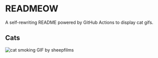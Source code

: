 # READMEOW

A self-rewriting README powered by GitHub Actions to display cat gifs.

## Cats

![cat smoking GIF by sheepfilms](https://media3.giphy.com/media/l0ExdMHUDKteztyfe/200.gif?cid=9acd02da0jpixgr477vv1xqhdbcf5p6xjjikf9fl1etcu6qf&ep=v1_gifs_search&rid=200.gif&ct=g)
